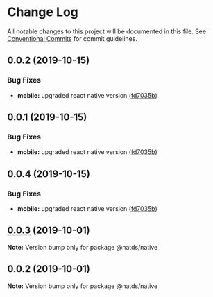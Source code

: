 # Change Log

All notable changes to this project will be documented in this file.
See [Conventional Commits](https://conventionalcommits.org) for commit guidelines.

## 0.0.2 (2019-10-15)

### Bug Fixes

- **mobile:** upgraded react native version ([fd7035b](https://github.com/natura-cosmeticos/natds/commit/fd7035b2f07ec3f4086ba4ce84c008be0a242788))

## 0.0.1 (2019-10-15)

### Bug Fixes

- **mobile:** upgraded react native version ([fd7035b](https://github.com/natura-cosmeticos/natds/commit/fd7035b2f07ec3f4086ba4ce84c008be0a242788))

## 0.0.4 (2019-10-15)

### Bug Fixes

- **mobile:** upgraded react native version ([fd7035b](https://github.com/natura-cosmeticos/natds/commit/fd7035b2f07ec3f4086ba4ce84c008be0a242788))

## [0.0.3](https://github.com/natura-cosmeticos/natds/compare/@natds/native@0.0.2...@natds/native@0.0.3) (2019-10-01)

**Note:** Version bump only for package @natds/native

## 0.0.2 (2019-10-01)

**Note:** Version bump only for package @natds/native
